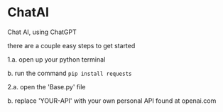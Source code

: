 # ChatAI
Chat AI, using ChatGPT

there are a couple easy steps to get started

1.a. open up your python terminal
  
  b. run the command
     ```
     pip install requests
     ```



2.a. open the 'Base.py' file
  
  b. replace 'YOUR-API' with your own personal API found at openai.com
